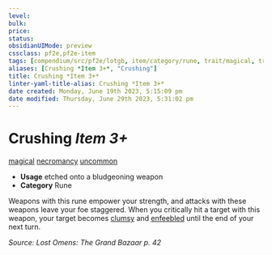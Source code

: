 ```yaml
---
level:
bulk:
price:
status:
obsidianUIMode: preview
cssclass: pf2e,pf2e-item
tags: [compendium/src/pf2e/lotgb, item/category/rune, trait/magical, trait/necromancy, trait/uncommon]
aliases: [Crushing *Item 3+*, "Crushing"]
title: Crushing *Item 3+*
linter-yaml-title-alias: Crushing *Item 3+*
date created: Monday, June 19th 2023, 5:15:09 pm
date modified: Thursday, June 29th 2023, 5:31:02 pm
---
```


# Crushing *Item 3+*

[magical](rules/traits/magical.md) [necromancy](rules/traits/necromancy.md) [uncommon](rules/traits/uncommon.md)  

- **Usage** etched onto a bludgeoning weapon
- **Category** Rune

Weapons with this rune empower your strength, and attacks with these weapons leave your foe staggered. When you critically hit a target with this weapon, your target becomes [clumsy](rules/conditions.md#Clumsy) and [enfeebled](rules/conditions.md#Enfeebled) until the end of your next turn.

*Source: Lost Omens: The Grand Bazaar p. 42*
